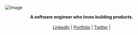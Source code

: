 ![Image](https://github.com/user-attachments/assets/f56c2af3-bfd1-4c17-8e8c-b25e71b0122a)
<p align="center">
  <b>A software engineer who loves building products.</b><br> <br>
  <a href="https://www.linkedin.com/in/ratiksingh/" target="_blank">LinkedIn</a> |
  <a href="https://ratiksingha.github.io/ui-portfolio/" target="_blank">Portfolio</a> |
  <a href="https://twitter.com/whonickumar" target="_blank">Twitter</a> |
  <br><br>
</p>
